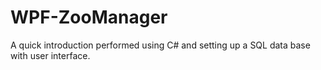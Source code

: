 # WPF-ZooManager
 
 A quick introduction performed using C# and setting up a SQL data base with user interface.
